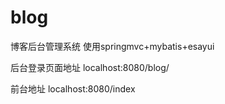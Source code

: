 # blog

博客后台管理系统
 使用springmvc+mybatis+esayui
 
 后台登录页面地址
 localhost:8080/blog/
 
 前台地址
 localhost:8080/index
